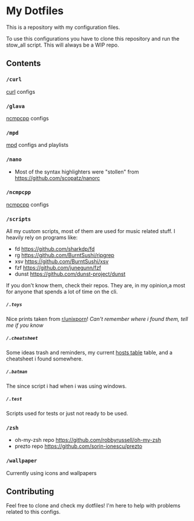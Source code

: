 # My Dotfiles

This is a repository with my configuration files.

To use this configurations you have to clone this repository and run the stow_all script.
This will always be a WIP repo.

## Contents

### `/curl`

[curl](https://github.com/curl/curl) configs

### `/glava`

[ncmpcpp](https://github.com/wacossusca34/glava) configs

### `/mpd`

[mpd](https://github.com/MusicPlayerDaemon/MPD) configs and playlists

### `/nano`

+ Most of the syntax highlighters were "stollen" from <https://github.com/scopatz/nanorc>

### `/ncmpcpp`

[ncmpcpp](https://github.com/arybczak/ncmpcpp) configs

### `/scripts`

All my custom scripts, most of them are used for music related stuff.
I heavily rely on programs like:

+ fd <https://github.com/sharkdp/fd>
+ rg <https://github.com/BurntSushi/ripgrep>
+ xsv <https://github.com/BurntSushi/xsv>
+ fzf <https://github.com/junegunn/fzf>
+ dunst <https://github.com/dunst-project/dunst>

If you don't know them, check their repos. They are, in my opinion,a most for anyone that spends a lot of time on the cli.

##### `/.toys`

Nice prints taken from [r/unixporn](https://www.reddit.com/r/unixporn/)!
*Can't remember where i found them, tell me if you know*

##### `/.cheatsheet`

Some ideas trash and reminders, my current [hosts table](https://raw.githubusercontent.com/LukeSmithxyz/etc/master/ips) table, and a cheatsheet i found somewhere.

##### `/.batman`

The since script i had when i was using windows.

##### `/.test`

Scripts used for tests or just not ready to be used.

### `/zsh`

+ oh-my-zsh repo <https://github.com/robbyrussell/oh-my-zsh>
+ prezto repo <https://github.com/sorin-ionescu/prezto>

### `/wallpaper`

Currently using icons and wallpapers

## Contributing

Feel free to clone and check my dotfiles!
I'm here to help with problems related to this configs.
